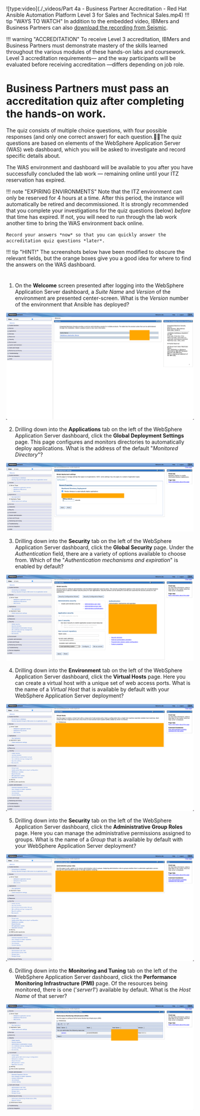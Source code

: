 ![type:video](./_videos/Part 4a - Business Partner Accreditation - Red Hat Ansible Automation Platform Level 3 for Sales and Technical Sales.mp4)
!!! tip "WAYS TO WATCH"
    In addition to the embedded video, IBMers and Business Partners can also <a href="https://ibm.seismic.com/Link/Content/DCd37M4RVM3HhGWRBbWDjHpqD4M3" target="_blank">download the recording from Seismic</a>.

!!! warning "ACCREDITATION"
    To receive Level 3 accreditation, IBMers and Business Partners must demonstrate mastery of the skills learned throughout the various modules of these hands-on labs and coursework. Level 3 accreditation requirements— and the way participants will be evaluated before receiving accreditation —differs depending on job role.

#
# Business Partners must pass an **accreditation quiz** after completing the hands-on work.
The quiz consists of multiple choice questions, with four possible responses (and only one correct answer) for each question.The quiz questions are based on elements of the WebSphere Application Server (WAS) web dashboard, which you will be asked to investigate and record specific details about.

The WAS environment and dashboard will be available to you after you have successfully concluded the lab work — remaining online until your ITZ reservation has expired.

!!! note "EXPIRING ENVIRONMENTS"
    Note that the ITZ environment can only be reserved for 4 hours at a time. After this period, the instance will automatically be retired and decommissioned. It is strongly recommended that you complete your investigations for the quiz questions (below) _before_ that time has expired. If not, you will need to run through the lab work another time to bring the WAS environment back online.

    Record your answers *now* so that you can quickly answer the accreditation quiz questions *later*.

!!! tip "HINT!"
    The screenshots below have been modified to obscure the relevant fields, but the orange boxes give you a good idea for where to find the answers on the WAS dashboard.

#
#
#

1. On the **Welcome** screen presented after logging into the WebSphere Application Server dashboard, a *Suite Name* and *Version* of the environment are presented center-screen. What is the *Version* number of the environment that Ansible has deployed?

![](_attachments/part4_figure1.png)

2. Drilling down into the **Applications** tab on the left of the WebSphere Application Server dashboard, click the **Global Deployment Settings** page. This page configures and monitors directories to automatically deploy applications. What is the address of the default "*Monitored Directory*"?

![](_attachments/part4_figure2.png)

3. Drilling down into the **Security** tab on the left of the WebSphere Application Server dashboard, click the **Global Security** page. Under the *Authentication* field, there are a variety of options available to choose from. Which of the "*Authentication mechanisms and expiration*" is enabled by default?

![](_attachments/part4_figure3.png)

4. Drilling down into the **Environment** tab on the left of the WebSphere Application Server dashboard, click the **Virtual Hosts** page. Here you can create a virtual host with a unique set of web access ports. What is the name of a *Virtual Host* that is available by default with your WebSphere Application Server deployment?

![](_attachments/part4_figure4.png)

5. Drilling down into the **Security** tab on the left of the WebSphere Application Server dashboard, click the **Administrative Group Roles** page. Here you can manage the administrative permissions assigned to groups. What is the name of a *Group* that is available by default with your WebSphere Application Server deployment?

![](_attachments/part4_figure5.png)

6. Drilling down into the **Monitoring and Tuning** tab on the left of the WebSphere Application Server dashboard, click the **Performance Monitoring Infrastructure (PMI)** page. Of the resources being monitored, there is one ('*server1*') available by default. What is the *Host Name* of that server?

![](_attachments/part4_figure6.png)
